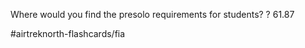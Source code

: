 Where would you find the presolo requirements for students?
?
61.87
<!--SR:!2022-10-02,1,230-->

#airtreknorth-flashcards/fia 